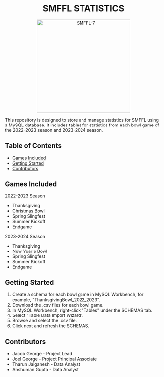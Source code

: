 <h1 align="center">SMFFL STATISTICS</h1>

<p align="center">
  <img src="https://github.com/jgeorg24/SMFFL_Stats/assets/135657590/f98765f2-907a-4a99-a3d3-cbf92329ba27" alt="SMFFL-7" width="300"/>
</p>


This repository is designed to store and manage statistics for SMFFL using a MySQL database. It includes tables for statistics from each bowl game of the 2022-2023 season and 2023-2024 season.

## Table of Contents
- [Games Included](#games-included)
- [Getting Started](#getting-started)
- [Contributors](#contributors)

## Games Included

2022-2023 Season
- Thanksgiving
- Christmas Bowl
- Spring Slingfest
- Summer Kickoff
- Endgame

2023-2024 Season
- Thanksgiving
- New Year's Bowl
- Spring Slingfest
- Summer Kickoff
- Endgame

## Getting Started

1. Create a schema for each bowl game in MySQL Workbench, for example, "ThanksgivingBowl_2022_2023".
2. Download the .csv files for each bowl game.
3. In MySQL Workbench, right-click "Tables" under the SCHEMAS tab.
4. Select "Table Data Import Wizard".
5. Browse and select the .csv file.
6. Click next and refresh the SCHEMAS.
   
## Contributors
- Jacob George - Project Lead
- Joel George - Project Principal Associate
- Tharun Jaiganesh - Data Analyst
- Anshuman Gupta - Data Analyst
